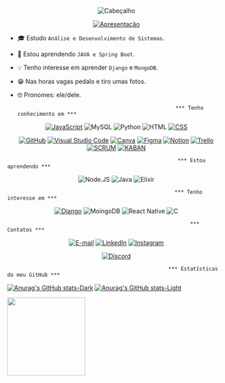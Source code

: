 <div align= "center">

![Cabeçalho](https://capsule-render.vercel.app/api?type=transparent&fontColor=3498d0&text=Gabriel+Lima&height=150&fontSize=80&desc=Meu%20Mundo%20!&descAlignY=75&descAlign=70)

[![Apresentação](https://readme-typing-svg.demolab.com/?lines=👋🏼+Olá,+Bem-vindo+ao+meu+GitHub!&center=true)](https://git.io/typing-svg)

</div>

- 🎓 Estudo `Análise e Desenvolvimento de Sistemas`.
- 🌱 Estou aprendendo `JAVA e Spring Boot`.
- 💡 Tenho interesse em aprender `Django` e `MongoDB`.
- 😁 Nas horas vagas pedalo e tiro umas fotos.
- 🤓 Pronomes: ele/dele.

                                                         *** Tenho conhecimento em ***

<div align= "center">
  
  [![JavaScript](https://img.shields.io/badge/-JavaScript-F7DF1E?style=for-the-badge&logo=javascript&logoColor=black)](https://developer.mozilla.org/pt-BR/docs/Web/JavaScript) 
  ![MySQL](https://img.shields.io/badge/-MySQL-4479A1?style=for-the-badge&logo=MySQL&logoColor=black)
  ![Python](https://img.shields.io/badge/Python-3776AB?style=for-the-badge&logo=python&logoColor=white)
  ![HTML](https://img.shields.io/badge/-HTML5-E34F26?style=for-the-badge&logo=HTML5&logoColor=white)
  [![CSS](https://img.shields.io/badge/-CSS-1572B6?style=for-the-badge&logo=css3&logoColor=white)](https://www.w3.org/Style/CSS/)
 
  [![GitHub](https://img.shields.io/badge/-GitHub-000000?style=for-the-badge&logo=github&logoColor=white)](https://github.com/) 
  [![Visual Studio Code](https://img.shields.io/badge/-VS%20Code-007ACC?style=for-the-badge&logo=visualstudiocode&logoColor=white)](https://code.visualstudio.com/) 
  [![Canva](https://img.shields.io/badge/-Canva-00C4CC?style=for-the-badge&logo=canva&logoColor=white)](https://www.canva.com/pt_br/) 
  [![Figma](https://img.shields.io/badge/-Figma-F24E1E?style=for-the-badge&logo=figma&logoColor=white)](https://www.figma.com/) 
  [![Notion](https://img.shields.io/badge/-Notion-000000?style=for-the-badge&logo=notion&logoColor=white)](https://www.notion.so/) 
  [![Trello](https://img.shields.io/badge/-Trello-0052CC?style=for-the-badge&logo=trello&logoColor=white)](https://trello.com/pt-BR)
  [![SCRUM](https://img.shields.io/badge/-scrum-030303?style=for-the-badge&logo=scrum&logoColor=black)](https://www.scrum.org/)
  [![KABAN](https://img.shields.io/badge/-Kaban-030303?style=for-the-badge&logo=kaban&logoColor=black)](https://www.scrum.org/)
  


</div>

                                                           *** Estou aprendendo ***

<div align= "center">

![Node.JS](https://img.shields.io/badge/-Node.JS-339933?style=for-the-badge&logo=Node.JS&logoColor=white)
![Java](https://img.shields.io/badge/Java-ED8B00?style=for-the-badge&logo=java&logoColor=white)
![Elixir](https://img.shields.io/badge/Elixir-4B275F?style=for-the-badge&logo=elixir&logoColor=white)

</div>

                                                          *** Tenho interesse em ***

<div align= "center">

[![Django](https://img.shields.io/badge/-Django-092E20?style=for-the-badge&logo=django&logoColor=white)](https://docs.djangoproject.com/pt-br/4.1/)
![MoingoDB](https://img.shields.io/badge/MongoDB-4EA94B?style=for-the-badge&logo=mongodb&logoColor=white)
![React Native](https://img.shields.io/badge/React_Native-20232A?style=for-the-badge&logo=react&logoColor=61DAFB)
![C](https://img.shields.io/badge/C-00599C?style=for-the-badge&logo=c&logoColor=white)

</div>

                                                               *** Contatos ***

<div align= "center">

[![E-mail](https://img.shields.io/badge/-Email-EA4335?style=for-the-badge&logo=gmail&logoColor=white)](mailto:gabrieldesouzalima@gmail.com) [![LinkedIn](https://img.shields.io/badge/-LinkedIn-0A66C2?style=for-the-badge&logo=linkedin)](https://www.linkedin.com/in/gabriellima96/) [![Instagram](https://img.shields.io/badge/-Instagram-E4405F?style=for-the-badge&logo=instagram&logoColor=white)](https://instagram.com/gabriellima_dev)

[![Discord](https://img.shields.io/badge/gabriel_lima%238353-5865F2?style=for-the-badge&logo=discord&logoColor=white)](https://discord.com)

</div>

                                                        *** Estatísticas do meu GitHub ***

[![Anurag's GitHub stats-Dark](https://github-readme-stats.vercel.app/api?username=GabrieLima-dev&show_icons=true&theme=highcontrast#gh-dark-mode-only)](https://github.com/anuraghazra/github-readme-stats#gh-dark-mode-only)
[![Anurag's GitHub stats-Light](https://github-readme-stats.vercel.app/api?username=GabrieLima-dev&show_icons=true&theme=highcontrast#gh-light-mode-only)](https://github.com/anuraghazra/github-readme-stats#gh-light-mode-only)

 <a href="https://github.com/GabrieLIma-dev">
 <img height="180em" src="https://github-readme-stats.vercel.app/api/top-langs/?username=GabrieLima-dev&layout=compact&langs_count=7&theme=highcontrast"/>
